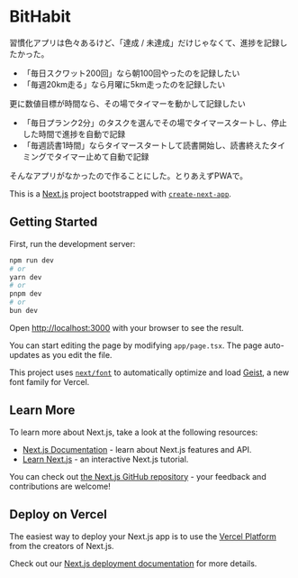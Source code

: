 # BitHabit

習慣化アプリは色々あるけど、「達成 / 未達成」だけじゃなくて、進捗を記録したかった。
- 「毎日スクワット200回」なら朝100回やったのを記録したい
- 「毎週20km走る」なら月曜に5km走ったのを記録したい

更に数値目標が時間なら、その場でタイマーを動かして記録したい
- 「毎日プランク2分」のタスクを選んでその場でタイマースタートし、停止した時間で進捗を自動で記録
- 「毎週読書1時間」ならタイマースタートして読書開始し、読書終えたタイミングでタイマー止めて自動で記録

そんなアプリがなかったので作ることにした。とりあえずPWAで。

This is a [Next.js](https://nextjs.org) project bootstrapped with [`create-next-app`](https://nextjs.org/docs/app/api-reference/cli/create-next-app).

## Getting Started

First, run the development server:

```bash
npm run dev
# or
yarn dev
# or
pnpm dev
# or
bun dev
```

Open [http://localhost:3000](http://localhost:3000) with your browser to see the result.

You can start editing the page by modifying `app/page.tsx`. The page auto-updates as you edit the file.

This project uses [`next/font`](https://nextjs.org/docs/app/building-your-application/optimizing/fonts) to automatically optimize and load [Geist](https://vercel.com/font), a new font family for Vercel.

## Learn More

To learn more about Next.js, take a look at the following resources:

- [Next.js Documentation](https://nextjs.org/docs) - learn about Next.js features and API.
- [Learn Next.js](https://nextjs.org/learn) - an interactive Next.js tutorial.

You can check out [the Next.js GitHub repository](https://github.com/vercel/next.js) - your feedback and contributions are welcome!

## Deploy on Vercel

The easiest way to deploy your Next.js app is to use the [Vercel Platform](https://vercel.com/new?utm_medium=default-template&filter=next.js&utm_source=create-next-app&utm_campaign=create-next-app-readme) from the creators of Next.js.

Check out our [Next.js deployment documentation](https://nextjs.org/docs/app/building-your-application/deploying) for more details.
